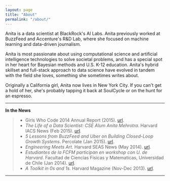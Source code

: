 ```yaml
---
layout: page
title: "About"
permalink: "/about/"
---
```


Anita is a data scientist at BlackRock's AI Labs. Anita previously worked at BuzzFeed and Accenture's R&D Lab, where she focused on machine learning and data-driven journalism.

Anita is most passionate about using computational science and artificial intelligence technologies to solve societal problems, and has a special spot in her heart for Bayesian methods and U.S. K-12 education. Anita's hybrid skillset and full-stack approach to data science have evolved in tandem with the field she loves, something she sometimes writes about.

Originally a California girl, Anita now lives in New York City. If you can't get a hold of her, she's probably tapping it back at SoulCycle or on the hunt for an espresso.

***

**In the News**

> * Girls Who Code 2014 Annual Report (2015). [url](https://girlswhocode.com/2014report/).
> * *The Life of a Data Scientist: CSE Alum Anita Mehrotra*. Harvard IACS News (Feb 2015). [url](https://iacs.seas.harvard.edu/news/life-data-scientist-cse-alum-anita-mehrotra).
> * *5 Lessons from BuzzFeed and Uber on Building Closed-Loop Growth Systems*. Percolate (Jan 2015). [url](https://blog.percolate.com/2015/01/5-lessons-buzzfeed-uber-building-closed-loop-growth-systems/).
> * *Engineering Meets Art*. Harvard SEAS News (May 2014). [url](http://www.seas.harvard.edu/news/2014/05/engineering-meets-art).
> * *Estudiantes de la FCFM participan en workshop con U. de Harvard.* Facultad de Ciencias Fisicas y Matematicas, Universidad de Chile (Jan 2014). [url](http://ingenieria.uchile.cl/noticias/98323/estudiantes-de-la-fcfm-participan-en-workshop-con-u-de-harvard).
> * *A Toolkit in 0s and 1s.* Harvard Magazine (Nov-Dec 2013). [url](http://harvardmagazine.com/2013/11/a-toolkit-in-0s-and-1s).

***